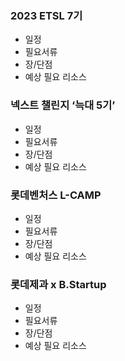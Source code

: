 ### 2023 ETSL 7기
- 일정
- 필요서류
- 장/단점
- 예상 필요 리소스

### 넥스트 챌린지 ‘늑대 5기’
- 일정
- 필요서류
- 장/단점
- 예상 필요 리소스

### 롯데벤처스 L-CAMP
- 일정
- 필요서류
- 장/단점
- 예상 필요 리소스

### 롯데제과 x B.Startup
- 일정
- 필요서류
- 장/단점
- 예상 필요 리소스

